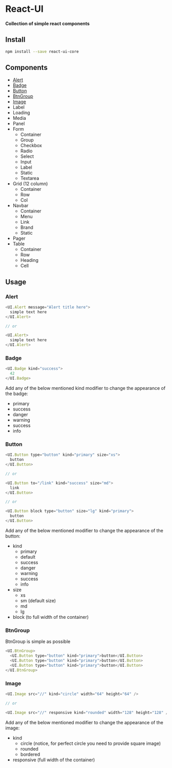 # React-UI

#### Collection of simple react components

## Install
```sh
npm install --save react-ui-core
```

## Components
* [Alert](#alert)
* [Badge](#badge)
* [Button](#button)
* [BtnGroup](#btngroup)
* [Image](#image)
* Label
* Loading
* Media
* Panel
* Form
  - Container
  - Group
  - Checkbox
  - Radio
  - Select
  - Input
  - Label
  - Static
  - Textarea
* Grid (12 column)
  - Container
  - Row
  - Col
* Navbar
  - Container
  - Menu
  - Link
  - Brand
  - Static
* Pager
* Table
  - Container
  - Row
  - Heading
  - Cell

## Usage

### Alert

```js
<UI.Alert message="Alert title here">
  simple text here
</UI.Alert>

// or

<UI.Alert>
  simple text here
</UI.Alert>
```

### Badge

```js
<UI.Badge kind="success">
  42
</UI.Badge>
```

Add any of the below mentioned kind modifier to change the appearance of the badge:
- primary
- success
- danger
- warning
- success
- info

### Button

```js
<UI.Button type="button" kind="primary" size="xs">
  button
</UI.Button>

// or

<UI.Button to="/link" kind="success" size="md">
  link
</UI.Button>

// or

<UI.Button block type="button" size="lg" kind="primary">
  button
</UI.Button>
```

Add any of the below mentioned modifier to change the appearance of the button:
* kind
  - primary
  - default
  - success
  - danger
  - warning
  - success
  - info
* size
  - xs
  - sm (default size)
  - md
  - lg
* block (to full width of the container)


### BtnGroup

BtnGroup is simple as possible
```js
<UI.BtnGroup>
  <UI.Button type="button" kind="primary">button</UI.Button>
  <UI.Button type="button" kind="primary">button</UI.Button>
  <UI.Button type="button" kind="primary">button</UI.Button>
</UI.BtnGroup>
```

### Image

```js
<UI.Image src="//" kind="circle" width="64" height="64" />

// or

<UI.Image src="//" responsive kind="rounded" width="128" height="128" />
```

Add any of the below mentioned modifier to change the appearance of the image:
* kind
  - circle (notice, for perfect circle you need to provide square image)
  - rounded
  - bordered
* responsive (full width of the container)
